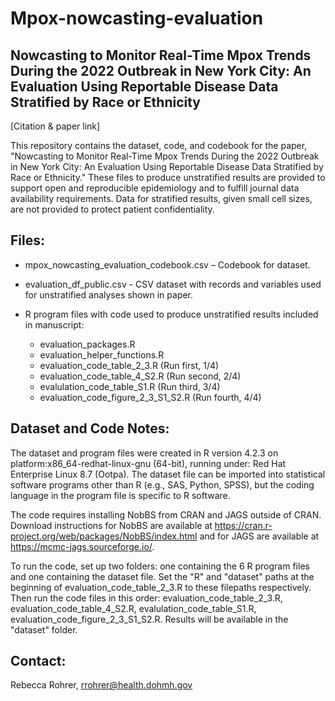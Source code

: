 # Mpox-nowcasting-evaluation
## Nowcasting to Monitor Real-Time Mpox Trends During the 2022 Outbreak in New York City: An Evaluation Using Reportable Disease Data Stratified by Race or Ethnicity
[Citation & paper link]

This repository contains the dataset, code, and codebook for the paper, "Nowcasting to Monitor Real-Time Mpox Trends During the 2022 Outbreak in New York City: An Evaluation Using Reportable Disease Data Stratified by Race or Ethnicity." These files to produce unstratified results are provided to support open and reproducible epidemiology and to fulfill journal data availability requirements. Data for stratified results, given small cell sizes, are not provided to protect patient confidentiality.

## Files:
* mpox_nowcasting_evaluation_codebook.csv – Codebook for dataset.
  
* evaluation_df_public.csv - CSV dataset with records and variables used for unstratified analyses shown in paper.
  
* R program files with code used to produce unstratified results included in manuscript:
  * evaluation_packages.R
  * evaluation_helper_functions.R
  * evaluation_code_table_2_3.R (Run first, 1/4)
  * evaluation_code_table_4_S2.R (Run second, 2/4)
  * evalulation_code_table_S1.R (Run third, 3/4)
  * evaluation_code_figure_2_3_S1_S2.R (Run fourth, 4/4)


## Dataset and Code Notes:
The dataset and program files were created in R version 4.2.3 on platform:x86_64-redhat-linux-gnu (64-bit), running under: Red Hat Enterprise Linux 8.7 (Ootpa). 
The dataset file can be imported into statistical software programs other than R (e.g., SAS, Python, SPSS), but the coding language in the program file is specific to R software.

The code requires installing NobBS from CRAN and JAGS outside of CRAN. Download instructions for NobBS are available at https://cran.r-project.org/web/packages/NobBS/index.html and for JAGS are available at https://mcmc-jags.sourceforge.io/.

To run the code, set up two folders: one containing the 6 R program files and one containing the dataset file. Set the "R" and "dataset" paths at the beginning of evaluation_code_table_2_3.R to these filepaths respectively. Then run the code files in this order: evaluation_code_table_2_3.R, evaluation_code_table_4_S2.R, evalulation_code_table_S1.R, evaluation_code_figure_2_3_S1_S2.R. Results will be available in the "dataset" folder.


## Contact:
Rebecca Rohrer, rrohrer@health.dohmh.gov

